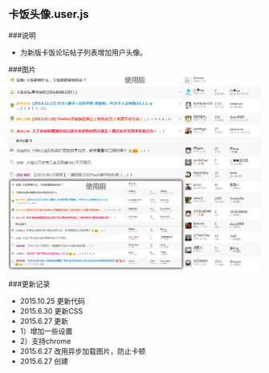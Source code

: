 卡饭头像.user.js
----------------------------------- 
###说明  
 - 为新版卡饭论坛帖子列表增加用户头像。  

###图片  
![](https://github.com/GH-Kelo/userscript/raw/master/卡饭头像/img/变化.png "变化")   

###更新记录   
 - 2015.10.25 更新代码
 - 2015.6.30 更新CSS
 - 2015.6.27 更新
  - 1）增加一些设置
  - 2）支持chrome
 - 2015.6.27 改用异步加载图片，防止卡顿  
 - 2015.6.27 创建  


